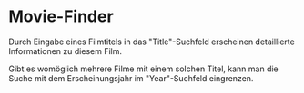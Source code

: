 # Movie-Finder

Durch Eingabe eines Filmtitels in das "Title"-Suchfeld erscheinen detaillierte Informationen zu diesem Film. 

Gibt es womöglich mehrere Filme mit einem solchen Titel, kann man die Suche mit dem Erscheinungsjahr im "Year"-Suchfeld eingrenzen.
